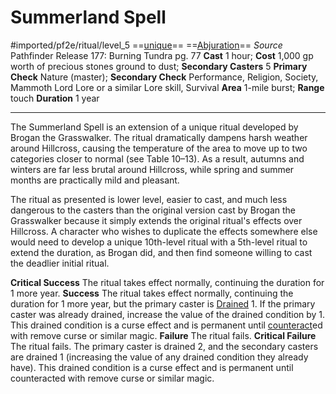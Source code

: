 # Summerland Spell
#imported/pf2e/ritual/level_5
==[unique](unique.md)== ==[Abjuration](abjuration.md)==
*Source* Pathfinder Release 177: Burning Tundra pg. 77
**Cast** 1 hour; **Cost** 1,000 gp worth of precious stones ground to dust; **Secondary Casters** 5
**Primary Check** Nature (master); **Secondary Check** Performance, Religion, Society, Mammoth Lord Lore or a similar Lore skill, Survival
**Area** 1-mile burst; **Range** touch
**Duration** 1 year

---
The Summerland Spell is an extension of a unique ritual developed by Brogan the Grasswalker. The ritual dramatically dampens harsh weather around Hillcross, causing the temperature of the area to move up to two categories closer to normal (see Table 10–13). As a result, autumns and winters are far less brutal around Hillcross, while spring and summer months are practically mild and pleasant.

The ritual as presented is lower level, easier to cast, and much less dangerous to the casters than the original version cast by Brogan the Grasswalker because it simply extends the original ritual's effects over Hillcross. A character who wishes to duplicate the effects somewhere else would need to develop a unique 10th-level ritual with a 5th-level ritual to extend the duration, as Brogan did, and then find someone willing to cast the deadlier initial ritual.

**Critical Success** The ritual takes effect normally, continuing the duration for 1 more year.
**Success** The ritual takes effect normally, continuing the duration for 1 more year, but the primary caster is [Drained](../../../Conditions/Drained.md) 1. If the primary caster was already drained, increase the value of the drained condition by 1. This drained condition is a curse effect and is permanent until [counteract](../../../Rules/Counteracting.md)ed with remove curse or similar magic.
**Failure** The ritual fails.
**Critical Failure** The ritual fails. The primary caster is drained 2, and the secondary casters are drained 1 (increasing the value of any drained condition they already have). This drained condition is a curse effect and is permanent until counteracted with remove curse or similar magic.